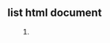 ## list html document

<!-- <ul> unordered list has bullets -->
<ul>
<!-- <ol> ordered list has numbers -->
<ol>
<!-- <li> item list  -->
<li>
<!-- <dir> dictionary list  not supported in html 5-->
<dir>
<!-- <dl> description list  -->
<dl>
<!-- <dt> defines a term name in a description list  -->
<dt>
<!-- <dt> define a description of a term name in description list does not have bullets or numbers-->
<dd>
<!-- <dd> define a description-->